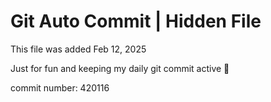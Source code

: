 # Git Auto Commit | Hidden File

This file was added Feb 12, 2025

Just for fun and keeping my daily git commit active 🤪

commit number: 420116
